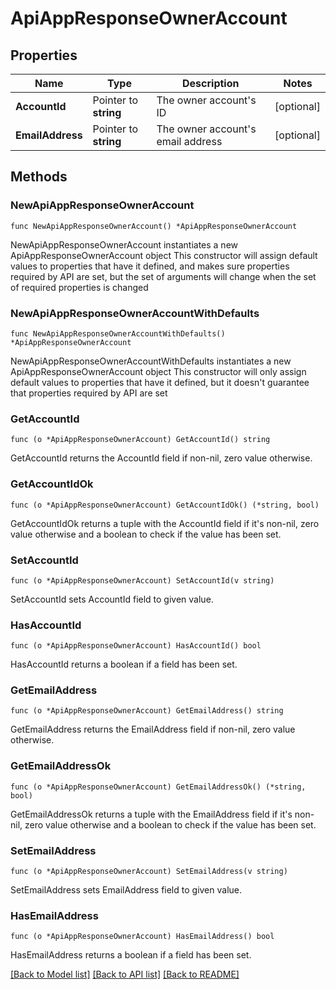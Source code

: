 # ApiAppResponseOwnerAccount

## Properties

Name | Type | Description | Notes
------------ | ------------- | ------------- | -------------
**AccountId** | Pointer to **string** | The owner account&#39;s ID | [optional] 
**EmailAddress** | Pointer to **string** | The owner account&#39;s email address | [optional] 

## Methods

### NewApiAppResponseOwnerAccount

`func NewApiAppResponseOwnerAccount() *ApiAppResponseOwnerAccount`

NewApiAppResponseOwnerAccount instantiates a new ApiAppResponseOwnerAccount object
This constructor will assign default values to properties that have it defined,
and makes sure properties required by API are set, but the set of arguments
will change when the set of required properties is changed

### NewApiAppResponseOwnerAccountWithDefaults

`func NewApiAppResponseOwnerAccountWithDefaults() *ApiAppResponseOwnerAccount`

NewApiAppResponseOwnerAccountWithDefaults instantiates a new ApiAppResponseOwnerAccount object
This constructor will only assign default values to properties that have it defined,
but it doesn't guarantee that properties required by API are set

### GetAccountId

`func (o *ApiAppResponseOwnerAccount) GetAccountId() string`

GetAccountId returns the AccountId field if non-nil, zero value otherwise.

### GetAccountIdOk

`func (o *ApiAppResponseOwnerAccount) GetAccountIdOk() (*string, bool)`

GetAccountIdOk returns a tuple with the AccountId field if it's non-nil, zero value otherwise
and a boolean to check if the value has been set.

### SetAccountId

`func (o *ApiAppResponseOwnerAccount) SetAccountId(v string)`

SetAccountId sets AccountId field to given value.

### HasAccountId

`func (o *ApiAppResponseOwnerAccount) HasAccountId() bool`

HasAccountId returns a boolean if a field has been set.

### GetEmailAddress

`func (o *ApiAppResponseOwnerAccount) GetEmailAddress() string`

GetEmailAddress returns the EmailAddress field if non-nil, zero value otherwise.

### GetEmailAddressOk

`func (o *ApiAppResponseOwnerAccount) GetEmailAddressOk() (*string, bool)`

GetEmailAddressOk returns a tuple with the EmailAddress field if it's non-nil, zero value otherwise
and a boolean to check if the value has been set.

### SetEmailAddress

`func (o *ApiAppResponseOwnerAccount) SetEmailAddress(v string)`

SetEmailAddress sets EmailAddress field to given value.

### HasEmailAddress

`func (o *ApiAppResponseOwnerAccount) HasEmailAddress() bool`

HasEmailAddress returns a boolean if a field has been set.


[[Back to Model list]](../README.md#documentation-for-models) [[Back to API list]](../README.md#documentation-for-api-endpoints) [[Back to README]](../README.md)


